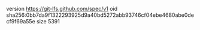 version https://git-lfs.github.com/spec/v1
oid sha256:0bb7da9f1322293925d9a40bd5272abb93746cf04ebe4680abe0decf9f69a55e
size 5391
